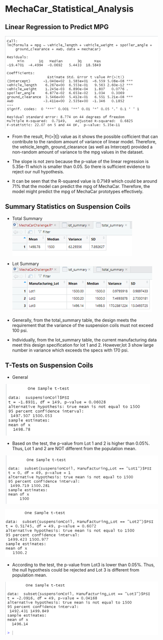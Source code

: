 # MechaCar_Statistical_Analysis

## Linear Regression to Predict MPG

![Optional Text](Resources/PredictMPG.PNG)

- From the result, Pr(>|t|) value as it shows the possible cofficient that can contribute to the random amount of variance of linear model. Therefore, the vehicle_length, ground_clearance (as well as Intercept) provided a non-random amount of variance to the mpg values in the dataset.

- The slope is not zero because the p-value of the linear regression is 5.35e-11 which is smaller than 0.05. So there is sufficient evidence to reject our null hypothesis.

- It can be seen that the R-squared value is 0.7149 which could be around 71% that the model can predict the mpg of MechaCar. Therefore, the model might predict the mpg of MechaCar prototypes effectively. 

## Summary Statistics on Suspension Coils 

- Total Summary
![Optional Text](Resources/total_summary.PNG)

- Lot Summary
![Optional Text](Resources/lot_summary.PNG)

- Generally, from the total_summary table, the design meets the requirement that the variance of the suspension coils must not exceed 100 psi.  
- Individually, from the lot_summary table, the current manufacturing data meet this design specification for lot 1 and 2. However,lot 3 show large number in variance which exceeds the specs with 170 psi.


## T-Tests on Suspension Coils

- General

![Optional Text](Resources/general.PNG)

- Based on the test, the p-value from Lot 1 and 2 is higher than 0.05%. Thus, Lot 1 and 2 are NOT different from the population mean. 


![Optional Text](Resources/lot1.PNG)

![Optional Text](Resources/lot2.PNG)



- According to the test, the p-value from Lot3 is lower than 0.05%. Thus, the null hypothesis could be rejected and Lot 3 is different from population mean.

![Optional Text](Resources/lot3.PNG)

